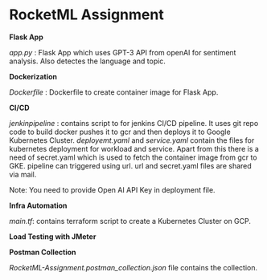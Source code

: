 
# RocketML Assignment

**Flask App**

*app.py* : Flask App which uses GPT-3 API from openAI for sentiment analysis. Also detectes the language and topic.

**Dockerization**

*Dockerfile* : Dockerfile to create container image for Flask App.

**CI/CD**

*jenkinpipeline* : contains script to for jenkins CI/CD pipeline. It uses git repo code to build docker pushes it to gcr and then deploys it to Google Kubernetes Cluster. *deployemt.yaml* and *service.yaml* contain the files for kubernetes deployment for workload and service. Apart from this there is a need of secret.yaml which is used to fetch the container image from gcr to GKE.  pipeline can triggered using url. url and secret.yaml files are shared via mail.

Note: You need to provide Open AI API Key in deployment file.

**Infra Automation**

*main.tf*: contains terraform script to create a Kubernetes Cluster on GCP.

**Load Testing with JMeter**


**Postman Collection**

*RocketML-Assignment.postman_collection.json* file contains the collection.







